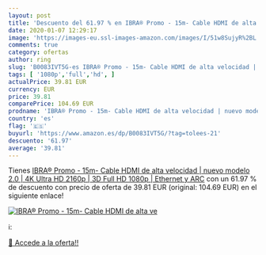 ```yaml
---
layout: post
title: 'Descuento del 61.97 % en IBRA® Promo - 15m- Cable HDMI de alta ve'
date: 2020-01-07 12:29:17
image: 'https://images-eu.ssl-images-amazon.com/images/I/51w8SujyR%2BL._SL200_.jpg'
comments: true
category: ofertas
author: ring
slug: 'B0083IVT5G-es IBRA® Promo - 15m- Cable HDMI de alta velocidad | nuevo...'
tags: [ '1080p','full','hd', ]
actualPrice: 39.81 EUR
currency: EUR
price: 39.81
comparePrice: 104.69 EUR
prodname: 'IBRA® Promo - 15m- Cable HDMI de alta velocidad | nuevo modelo 2.0 | 4K Ultra HD 2160p | 3D Full HD 1080p | Ethernet y ARC'
country: 'es'
flag: '🇪🇸'
buyurl: 'https://www.amazon.es/dp/B0083IVT5G/?tag=tolees-21'
descuento: '61.97'
average: '39.81'
---
```


Tienes [IBRA® Promo - 15m- Cable HDMI de alta velocidad | nuevo modelo 2.0 | 4K Ultra HD 2160p | 3D Full HD 1080p | Ethernet y ARC](https://www.amazon.es/dp/B0083IVT5G/?tag=tolees-21) con un 61.97 % de descuento con precio de oferta de 39.81 EUR (original: 104.69 EUR) en el siguiente enlace!

[![IBRA® Promo - 15m- Cable HDMI de alta ve](https://images-eu.ssl-images-amazon.com/images/I/51w8SujyR%2BL._SL200_.jpg)](https://www.amazon.es/dp/B0083IVT5G/?tag=tolees-21)

ℹ️:


[🛒 Accede a la oferta!!](https://www.amazon.es/dp/B0083IVT5G/?tag=tolees-21)
